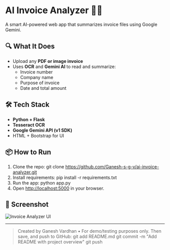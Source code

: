 # AI Invoice Analyzer 🧾🤖

A smart AI-powered web app that summarizes invoice files using Google Gemini.

## 🔍 What It Does
- Upload any **PDF or image invoice**
- Uses **OCR** and **Gemini AI** to read and summarize:
  - Invoice number
  - Company name
  - Purpose of invoice
  - Date and total amount

## 🛠️ Tech Stack
- **Python + Flask**
- **Tesseract OCR**
- **Google Gemini API (v1 SDK)**
- HTML + Bootstrap for UI

## 📦 How to Run
1. Clone the repo:
git clone https://github.com/Ganesh-s-g-v/ai-invoice-analyzer.git
2. Install requirements:
pip install -r requirements.txt
3. Run the app:
python app.py
4. Open [http://localhost:5000](http://localhost:5000) in your browser.

## 📸 Screenshot
![Invoice Analyzer UI](your-screenshot.png)

---

> Created by Ganesh Vardhan • For demo/testing purposes only.
Then save, and push to GitHub:
git add README.md
git commit -m "Add README with project overview"
git push

